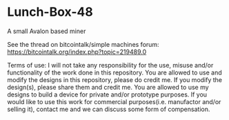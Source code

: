 Lunch-Box-48
============

A small Avalon based miner

See the thread on bitcointalk/simple machines forum:
https://bitcointalk.org/index.php?topic=219489.0

Terms of use:
I will not take any responsibility for the use, misuse and/or functionality of the work done in this repository.
You are allowed to use and modify the designs in this repository, please do credit me.
If you modify the design(s), please share them and credit me.
You are allowed to use my designs to build a device for private and/or prototype purposes.
If you would like to use this work for commercial purposes(i.e. manufactor and/or selling it), contact me and we can discuss some form of compensation.
